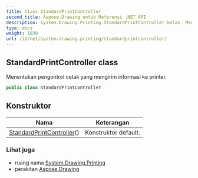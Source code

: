 ```yaml
---
title: Class StandardPrintController
second_title: Aspose.Drawing untuk Referensi .NET API
description: System.Drawing.Printing.StandardPrintController kelas. Menentukan pengontrol cetak yang mengirim informasi ke printer.
type: docs
weight: 1030
url: /id/net/system.drawing.printing/standardprintcontroller/
---
```

## StandardPrintController class

Menentukan pengontrol cetak yang mengirim informasi ke printer.

```csharp
public class StandardPrintController
```

## Konstruktor

| Nama | Keterangan |
| --- | --- |
| [StandardPrintController](standardprintcontroller/)() | Konstruktor default. |

### Lihat juga

* ruang nama [System.Drawing.Printing](../../system.drawing.printing/)
* perakitan [Aspose.Drawing](../../)



